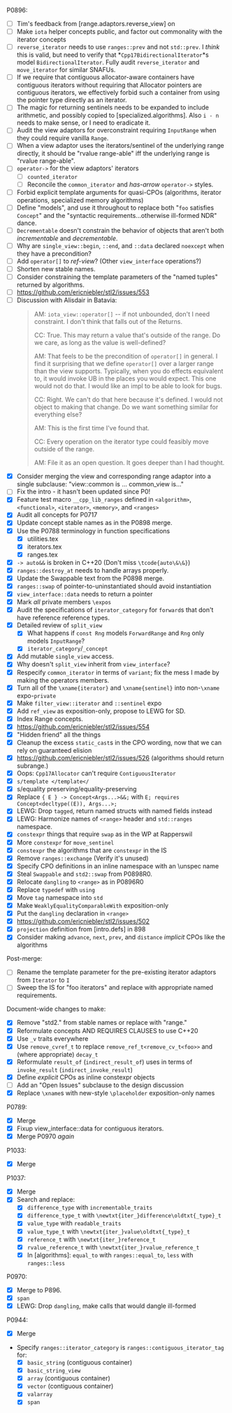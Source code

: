 P0896:
* [ ] Tim's feedback from [range.adaptors.reverse_view] on
* [ ] Make `iota` helper concepts public, and factor out commonality with the iterator concepts
* [ ] `reverse_iterator` needs to use `ranges::prev` and not `std::prev`. I *think* this is valid, but need to verify that *`Cpp17BidirectionalIterator`*s model `BidirectionalIterator`. Fully audit `reverse_iterator` and `move_iterator` for similar SNAFUs.
* [ ] If we require that contiguous allocator-aware containers have contiguous iterators without requiring that Allocator pointers are contiguous iterators, we effectively forbid such a container from using the pointer type directly as an iterator.
* [ ] The magic for returning sentinels needs to be expanded to include arithmetic, and possibly copied to [specialized.algorithms]. Also `i - n` needs to make sense, or I need to eradicate it.
* [ ] Audit the view adaptors for overconstraint requiring `InputRange` when they could require vanilla `Range`.
* [ ] When a view adaptor uses the iterators/sentinel of the underlying range directly, it should be "rvalue range-able" iff the underlying range is "rvalue range-able".
* [ ] `operator->` for the view adaptors' iterators
  * [ ] `counted_iterator`
  * [ ] Reconcile the `common_iterator` and *has-arrow* `operator->` styles.
* [ ] Forbid explicit template arguments for quasi-CPOs (algorithms, iterator operations, specialized memory algorithms)
* [ ] Define "models", and use it throughout to replace both "`foo` satisfies `Concept`" and the "syntactic requirements...otherwise ill-formed NDR" dance.
* [ ] `Decrementable` doesn't constrain the behavior of objects that aren't both *incrementable* and *decrementable*.
* [ ] Why are `single_view::begin`, `::end`, and `::data` declared `noexcept` when they have a precondition?
* [ ] Add `operator[]` to *ref-view*? (Other `view_interface` operations?)
* [ ] Shorten new stable names.
* [ ] Consider constraining the template parameters of the "named tuples" returned by algorithms.
* [ ] https://github.com/ericniebler/stl2/issues/553
* [ ] Discussion with Alisdair in Batavia:
  > AM: `iota_view::operator[]` -- if not unbounded, don't I need constraint. I don't think that falls out of the Returns.
  >
  > CC: True. This may return a value that's outside of the range. Do we care, as long as the value is well-defined?
  >
  > AM: That feels to be the precondition of `operator[]` in general. I find it surprising that we define `operator[]` over a larger range than the view supports. Typically, when you do effects equivalent to, it would invoke UB in the places you would expect. This one would not do that. I would like an impl to be able to look for bugs.
  >
  > CC: Right. We can't do that here because it's defined. I would not object to making that change. Do we want something similar for everything else?
  >
  > AM: This is the first time I've found that.
  >
  > CC: Every operation on the iterator type could feasibly move outside of the range.
  >
  > AM: File it as an open question. It goes deeper than I had thought.
* [X] Consider merging the view and corresponding range adaptor into a single subclause: "view::common is ... common_view is..."
* [ ] Fix the intro - it hasn't been updated since P0!
* [X] Feature test macro `__cpp_lib_ranges` defined in `<algorithm>`, `<functional>`, `<iterator>`, `<memory>`, and `<ranges>`
* [X] Audit all concepts for P0717
* [X] Update concept stable names as in the P0898 merge.
* [X] Use the P0788 terminology in function specifications
  * [X] utilities.tex
  * [X] iterators.tex
  * [X] ranges.tex
* [X] `-> auto&&` is broken in C++20 (Don't miss `\tcode{auto\&\&}`)
* [X] `ranges::destroy_at` needs to handle arrays properly.
* [X] Update the Swappable text from the P0898 merge.
* [X] `ranges::swap` of pointer-to-uninstantiated should avoid instantiation
* [X] `view_interface::data` needs to return a pointer
* [X] Mark *all* private members `\expos`
* [X] Audit the specifications of `iterator_category` for `forward`s that don't have reference reference types.
* [X] Detailed review of `split_view`
  * [X] What happens if `const Rng` models `ForwardRange` and `Rng` only models `InputRange`?
  * [X] `iterator_category`/`_concept`
* [X] Add mutable `single_view` access.
* [X] Why doesn't `split_view` inherit from `view_interface`?
* [X] Respecify `common_iterator` in terms of `variant`; fix the mess I made by making the operators members.
* [X] Turn all of the `\xname{iterator}` and `\xname{sentinel}` into non-`\xname` expo-`private`
* [X] Make `filter_view::iterator` and `::sentinel` expo
* [X] Add `ref_view` as exposition-only, propose to LEWG for SD.
* [X] Index Range concepts.
* [X] https://github.com/ericniebler/stl2/issues/554
* [X] "Hidden friend" all the things
* [X] Cleanup the excess `static_cast`s in the CPO wording, now that we can rely on guaranteed elision
* [X] https://github.com/ericniebler/stl2/issues/526 (algorithms should return subrange.)
* [X] Oops: `Cpp17Allocator` can't require `ContiguousIterator`
* [X] `s/template </template</`
* [X] s/equality preserving/equality-preserving
* [X] Replace `{ E } -> Concept<Args...>&&;` with `E; requires Concept<decltype((E)), Args...>;`
* [X] LEWG: Drop `tagged`, return named structs with named fields instead
* [X] LEWG: Harmonize names of `<range>` header and `std::ranges` namespace.
* [X] `constexpr` things that require `swap` as in the WP at Rapperswil
* [X] More `constexpr` for `move_sentinel`
* [X] `constexpr` the algorithms that are `constexpr` in the IS
* [X] Remove `ranges::exchange` (Verify it's unused)
* [X] Specify CPO definitions in an inline namespace with an \unspec name
* [X] Steal `Swappable` and `std2::swap` from P0898R0.
* [X] Relocate `dangling` to `<range>` as in P0896R0
* [X] Replace `typedef` with `using`
* [X] Move `tag` namespace into `std`
* [X] Make `WeaklyEqualityComparableWith` exposition-only
* [X] Put the `dangling` declaration in `<range>`
* [X] https://github.com/ericniebler/stl2/issues/502
* [X] `projection` definition from [intro.defs] in 898
* [X] Consider making `advance`, `next`, `prev`, and `distance` *implicit* CPOs like the algorithms

Post-merge:
* [ ] Rename the template parameter for the pre-existing iterator adaptors from `Iterator` to `I`
* [ ] Sweep the IS for "foo iterators" and replace with appropriate named requirements.

Document-wide changes to make:
* [X] Remove "std2." from stable names or replace with "range."
* [X] Reformulate concepts AND REQUIRES CLAUSES to use C++20
* [X] Use `_v` traits everywhere
* [X] Use `remove_cvref_t` to replace `remove_ref_t<remove_cv_t<foo>>` and (where appropriate) `decay_t`
* [X] Reformulate `result_of` (`indirect_result_of`) uses in terms of `invoke_result` (`indirect_invoke_result`)
* [X] Define *explicit* CPOs as inline constexpr objects
* [ ] Add an "Open Issues" subclause to the design discussion
* [X] Replace `\xname`s with new-style `\placeholder` exposition-only names

P0789:
* [X] Merge
* [X] Fixup view_interface::data for contiguous iterators.
* [X] Merge P0970 *again*

P1033:
* [X] Merge

P1037:
* [X] Merge
* [X] Search and replace:
  * [X] `difference_type` with `incrementable_traits`
  * [X] `difference_type_t` with `\newtxt{iter_}difference\oldtxt{_type}_t`
  * [X] `value_type` with `readable_traits`
  * [X] `value_type_t` with `\newtxt{iter_}value\oldtxt{_type}_t`
  * [X] `reference_t` with `\newtxt{iter_}reference_t`
  * [X] `rvalue_reference_t` with `\newtxt{iter_}rvalue_reference_t`
  * [X] In [algorithms]: `equal_to` with `ranges::equal_to`, `less` with `ranges::less`

P0970:
* [X] Merge to P896.
* [X] `span`
* [X] LEWG: Drop `dangling`, make calls that would dangle ill-formed

P0944:
* [X] Merge
* Specify `ranges::iterator_category` is `ranges::contiguous_iterator_tag` for:
  * [X] `basic_string` (contiguous container)
  * [X] `basic_string_view`
  * [X] `array` (contiguous container)
  * [X] `vector` (contiguous container)
  * [X] `valarray`
  * [X] `span`

